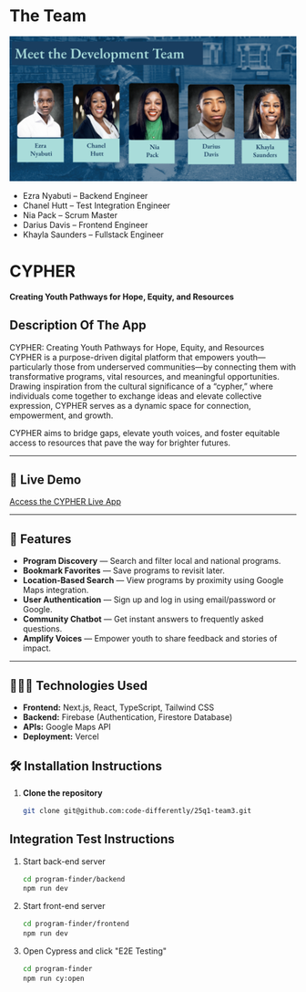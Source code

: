 # The Team
![Team 3](Team%203.png)

- Ezra Nyabuti – Backend Engineer
- Chanel Hutt – Test Integration Engineer
- Nia Pack – Scrum Master
- Darius Davis – Frontend Engineer
- Khayla Saunders – Fullstack Engineer


# CYPHER  
**Creating Youth Pathways for Hope, Equity, and Resources**

## Description Of The App

CYPHER: Creating Youth Pathways for Hope, Equity, and Resources
 CYPHER is a purpose-driven digital platform that empowers youth—particularly those from underserved communities—by connecting them with transformative programs, vital resources, and meaningful opportunities. Drawing inspiration from the cultural significance of a “cypher,” where individuals come together to exchange ideas and elevate collective expression, CYPHER serves as a dynamic space for connection, empowerment, and growth.

CYPHER aims to bridge gaps, elevate youth voices, and foster equitable access to resources that pave the way for brighter futures.


---

## 🚀 Live Demo
[Access the CYPHER Live App](https://your-deployment-link.com)

---

## 🎯 Features
- **Program Discovery** — Search and filter local and national programs.
- **Bookmark Favorites** — Save programs to revisit later.
- **Location-Based Search** — View programs by proximity using Google Maps integration.
- **User Authentication** — Sign up and log in using email/password or Google.
- **Community Chatbot** — Get instant answers to frequently asked questions.
- **Amplify Voices** — Empower youth to share feedback and stories of impact.

---

## 🧑🏽‍💻 Technologies Used
- **Frontend:** Next.js, React, TypeScript, Tailwind CSS
- **Backend:** Firebase (Authentication, Firestore Database)
- **APIs:** Google Maps API
- **Deployment:** Vercel







## 🛠️ Installation Instructions
1. **Clone the repository**
   ```bash
   git clone git@github.com:code-differently/25q1-team3.git

## Integration Test Instructions

1. Start back-end server
   
   ```bash
   cd program-finder/backend
   npm run dev
   ```

2. Start front-end server
   
   ```bash
   cd program-finder/frontend
   npm run dev
   ```

3. Open Cypress and click "E2E Testing"
   
   ```bash
   cd program-finder
   npm run cy:open
   ```



